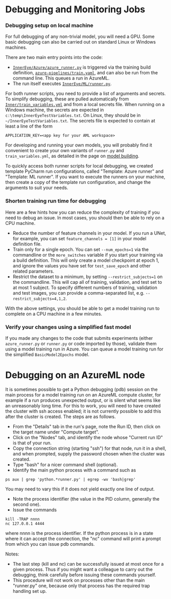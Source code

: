 # Debugging and Monitoring Jobs

### Debugging setup on local machine

For full debugging of any non-trivial model, you will need a GPU. Some basic debugging can also be carried out on
standard Linux or Windows machines.

There are two main entry points into the code:

* [`InnerEye/Azure/azure_runner.py`](/InnerEye/Azure/azure_runner.py) is triggered via the training build definition,
[`azure-pipelines/train.yaml`](/azure-pipelines/train.yaml), and can also be run from the command line. 
This queues a run in AzureML.
* The run itself executes [`InnerEye/ML/runner.py`](/InnerEye/ML/runner.py).

For both runner scripts, you need to provide a list of arguments and secrets. To simplify debugging, these are pulled
automatically from [`Inner/train_variables.yml`](/InnerEye/train_variables.yml) and from a local secrets file. 
When running on a Windows machine, the secrets are expected in `c:\temp\InnerEyeTestVariables.txt`. On Linux, they 
should be in `~/InnerEyeTestVariables.txt`. The secrets file is expected to contain at least a line of the form
```
APPLICATION_KEY=<app key for your AML workspace>
```

For developing and running your own models, you will probably find it convenient to create your own variants of
`runner.py` and `train_variables.yml`, as detailed in the page on [model building](building_models.md).

To quickly access both runner scripts for local debugging, we created template PyCharm run configurations, called
"Template: Azure runner" and "Template: ML runner". If you want to execute the runners on your machine, then
create a copy of the template run configuration, and change the arguments to suit your needs.

### Shorten training run time for debugging

Here are a few hints how you can reduce the complexity of training if you need to debug an issue. In most cases,
you should then be able to rely on a CPU machine.
* Reduce the number of feature channels in your model. If you run a UNet, for example, you can set 
`feature_channels = [1]` in your model definition file.
* Train only for a single epoch. You can set `--num_epochs=1` via the commandline or the `more_switches` variable
if you start your training via a build definition. This will only create a model checkpoint at epoch 1, and ignore
the values you have set for `test_save_epoch` and other related parameters.
* Restrict the dataset to a minimum, by setting `--restrict_subjects=1` on the commandline. This will cap all of
training, validation, and test set to at most 1 subject. To specify different numbers of training, validation
and test images, you can provide a comma-separated list, e.g. `--restrict_subjects=4,1,2`.

With the above settings, you should be able to get a model training run to complete on a CPU machine in a few minutes.


### Verify your changes using a simplified fast model

If you made any changes to the code that submits experiments (either `azure_runner.py` or `runner.py` or code
imported by those), validate them using a model training run in Azure. You can queue a model training run for the 
simplified `BasicModel2Epochs` model.


# Debugging on an AzureML node

It is sometimes possible to get a Python debugging (pdb) session on the main process for a model
training run on an  AzureML compute cluster, for example if a run produces unexpected output,
or is silent what seems like an unreasonably long time. For this to work, you will need to 
have created the cluster with ssh access enabled; it is not currently possible to add this 
after the cluster is created. The steps are as follows.

* From the "Details" tab in the run's page, note the Run ID, then click on the target name under
"Compute target".
* Click on the "Nodes" tab, and identify the node whose "Current run ID" is that of your run.
* Copy the connection string (starting "ssh") for that node, run it in a shell, and when prompted,
supply the password chosen when the cluster was created.
* Type "bash" for a nicer command shell (optional).
* Identify the main python process with a command such as
```shell script
ps aux | grep 'python.*runner.py' | egrep -wv 'bash|grep'
```
You may need to vary this if it does not yield exactly one line of output.
* Note the process identifier (the value in the PID column, generally the second one).
* Issue the commands
```shell script
kill -TRAP nnnn
nc 127.0.0.1 4444
```
where nnnn is the process identifier. If the python process is in a state where it can
accept the connection, the "nc" command will print a prompt from which you can issue pdb
commands.

Notes:
* The last step (kill and nc) can be successfully issued at most once for a given process.
Thus if you might want a colleague to carry out the debugging, think carefully before
issuing these commands yourself.
* This procedure will not work on processes other than the main "runner.py" one, because
only that process has the required trap handling set up.


